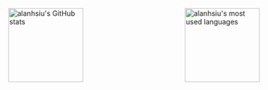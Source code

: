 <!-- ## Hi there 👋 -->

<!--
**Alanhsiu/alanhsiu** is a ✨ _special_ ✨ repository because its `README.md` (this file) appears on your GitHub profile.

Here are some ideas to get you started:

- 🔭 I’m currently working on ...
- 🌱 I’m currently learning ...
- 👯 I’m looking to collaborate on ...
- 🤔 I’m looking for help with ...
- 💬 Ask me about ...
- 📫 How to reach me: ...
- 😄 Pronouns: ...
- ⚡ Fun fact: ...
-->
<div style="display: flex; justify-content: space-between; align-items: center;">
  <picture>
    <source
      srcset="https://github-readme-stats-sigma-five.vercel.app/api?username=alanhsiu&show_icons=true&theme=tokyonight&count_private=true&hide=stars&layout=compact"
      media="(prefers-color-scheme: dark)"
    />
    <source
      srcset="https://github-readme-stats-sigma-five.vercel.app/api?username=alanhsiu&show_icons=true&count_private=true&hide=stars&layout=compact"
      media="(prefers-color-scheme: light), (prefers-color-scheme: no-preference)"
    />
    <img alt="alanhsiu's GitHub stats" style="height: 150px;" src="https://github-readme-stats-sigma-five.vercel.app/api?username=alanhsiu&show_icons=true&theme=tokyonight&count_private=true&hide=stars&layout=compact" />
  </picture>

  <picture>
    <source
      srcset="https://github-readme-stats.vercel.app/api/top-langs/?username=Alanhsiu&exclude_repo=Tower-Defense&hide=prolog,html,qml,matlab,css,makefile&theme=tokyonight&layout=compact"
      media="(prefers-color-scheme: dark)"
    />
    <source
      srcset="https://github-readme-stats.vercel.app/api/top-langs/?username=Alanhsiu&exclude_repo=Tower-Defense&hide=prolog,html,qml,matlab,css,makefile&layout=compact"
      media="(prefers-color-scheme: light), (prefers-color-scheme: no-preference)"
    />
    <img alt="alanhsiu's most used languages" style="height: 150px;" src="https://github-readme-stats.vercel.app/api/top-langs/?username=Alanhsiu&exclude_repo=Tower-Defense&hide=prolog,html,qml,matlab,css,makefile&theme=tokyonight&layout=compact" />
  </picture>
</div>
